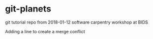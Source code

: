 # git-planets
git tutorial repo from 2018-01-12 software carpentry workshop at BIDS

Adding a line to create a merge conflict
